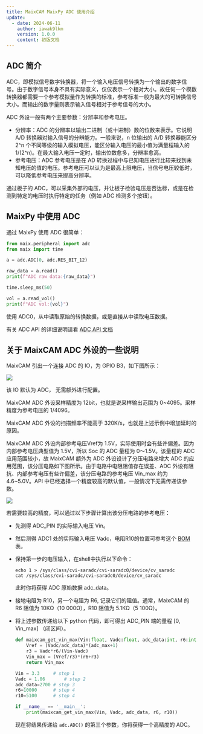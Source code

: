 ```yaml
---
title: MaixCAM MaixPy ADC 使用介绍
update:
  - date: 2024-06-11
    author: iawak9lkm
    version: 1.0.0
    content: 初版文档
---
```


## ADC 简介

ADC，即模拟信号数字转换器，将一个输入电压信号转换为一个输出的数字信号。由于数字信号本身不具有实际意义，仅仅表示一个相对大小。故任何一个模数转换器都需要一个参考模拟量作为转换的标准，参考标准一般为最大的可转换信号大小。而输出的数字量则表示输入信号相对于参考信号的大小。

ADC 外设一般有两个主要参数：分辨率和参考电压。

* 分辨率：ADC 的分辨率以输出二进制（或十进制）数的位数来表示。它说明 A/D 转换器对输入信号的分辨能力。一般来说，n 位输出的 A/D 转换器能区分 2^n 个不同等级的输入模拟电压，能区分输入电压的最小值为满量程输入的 1/(2^n)。在最大输入电压一定时，输出位数愈多，分辨率愈高。
* 参考电压：ADC 参考电压是在 AD 转换过程中与已知电压进行比较来找到未知电压的值的电压。参考电压可以认为是最高上限电压，当信号电压较低时，可以降低参考电压来提高分辨率。

通过板子的 ADC，可以采集外部的电压，并让板子检验电压是否达标，或是在检测到特定的电压时执行特定的任务（例如 ADC 检测多个按钮）。

## MaixPy 中使用 ADC

通过 MaixPy 使用 ADC 很简单：

```python
from maix.peripheral import adc
from maix import time

a = adc.ADC(0, adc.RES_BIT_12)

raw_data = a.read()
print(f"ADC raw data:{raw_data}")

time.sleep_ms(50)

vol = a.read_vol()
print(f"ADC vol:{vol}")
```

使用 ADC0，从中读取原始的转换数据，或是直接从中读取电压数据。

有关 ADC API 的详细说明请看 [ADC API 文档](../../../api/maix/peripheral/adc.md)

## 关于 MaixCAM ADC 外设的一些说明

MaixCAM 引出一个连接 ADC 的 IO，为 GPIO B3，如下图所示：

![](https://wiki.sipeed.com/hardware/zh/lichee/assets/RV_Nano/intro/RV_Nano_3.jpg)

该 IO 默认为 ADC， 无需额外进行配置。

MaixCAM ADC 外设采样精度为 12bit，也就是说采样输出范围为 0~4095。采样精度为参考电压的 1/4096。

MaixCAM ADC 外设的扫描频率不能高于 320K/s，也就是上述示例中增加延时的原因。

MaixCAM ADC 外设内部参考电压Vref为 1.5V，实际使用时会有些许偏差。因为内部参考电压典型值为 1.5V，所以 Soc 的 ADC 量程为 0～1.5V。该量程的 ADC 应用范围较小，故 MaixCAM 额外为 ADC 外设设计了分压电路来增大 ADC 的应用范围，该分压电路如下图所示。由于电路中电阻阻值存在误差、ADC 外设有阻抗、内部参考电压有些许偏差，该分压电路的参考电压 Vin_max 约为 4.6~5.0V。API 中已经选择一个精度较高的默认值，一般情况下无需传递该参数。

![](https://wiki.sipeed.com/hardware/zh/lichee/assets/RV_Nano/peripheral/adc.png)

若需要较高的精度，可以通过以下步骤计算出该分压电路的参考电压：

* 先测得 ADC_PIN 的实际输入电压 Vin。

* 然后测得 ADC1 处的实际输入电压 Vadc，电阻R10的位置可参考这个 [BOM](https://cn.dl.sipeed.com/fileList/LICHEE/LicheeRV_Nano/03_Designator_drawing/LicheeRV_Nano-70405_iBOM.rar) 表。

* 保持第一步的电压输入，在shell中执行以下命令：

  ```shell
  echo 1 > /sys/class/cvi-saradc/cvi-saradc0/device/cv_saradc
  cat /sys/class/cvi-saradc/cvi-saradc0/device/cv_saradc
  ```

  此时你将获得 ADC 原始数据 adc_data。

* 接地电阻为 R10，另一个电阻为 R6, 记录它们的阻值。通常，MaixCAM 的 R6 阻值为 10KΩ（10 000Ω），R10  阻值为 5.1KΩ（5 100Ω）。

* 将上述参数传递给以下 python 代码，即可得出 ADC_PIN 端的量程 [0, Vin_max] （闭区间）。

  ```python
  def maixcam_get_vin_max(Vin:float, Vadc:float, adc_data:int, r6:int, r10:int, adc_max:int=4095):
      Vref = (Vadc/adc_data)*(adc_max+1)
      r3 = Vadc*r6/(Vin-Vadc)
      Vin_max = (Vref/r3)*(r6+r3)
      return Vin_max
  
  Vin = 3.3		# step 1
  Vadc = 1.06		# step 2
  adc_data=2700	# step 3
  r6=10000		# step 4
  r10=5100		# step 4
  
  if __name__ == '__main__':
      print(maixcam_get_vin_max(Vin, Vadc, adc_data, r6, r10))
  ```

  现在将结果传递给 `adc.ADC()` 的第三个参数，你将获得一个高精度的 ADC。

